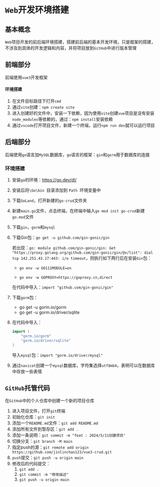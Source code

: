 # `Web`开发环境搭建

## 基本概念

`Web`项目开发的前后端环境搭建，搭建前后端的基本开发环境，只是框架的搭建，不涉及到具体的开发逻辑和内容，并将项目放到`GitHub`中进行版本管理



## 前端部分

前端使用`vue3`开发框架

#### 环境搭建

1. 在文件目标路径下打开`cmd`
2. 通过`vite`创建：`npm create vite`
3. 进入创建好的文件中，安装一下依赖，因为使用`vite`创建`vue`项目是没有安装`node_modules`等依赖的，通过：`npm install`安装依赖
4. 通过`vscode`打开项目文件，新建一个终端，运行`npm run dev`就可以运行项目



## 后端部分

后端使用`go`语言加`MySQL`数据库，`go`语言的框架：`gin`和`gorm`用于数据库的连接

### 环境搭建

1. 安装`go`的环境：https://go.dev/dl/

2. 安装后将`\Go\bin `目录添加到 `Path `环境变量中

3. 下载`GoLand`，打开新建的`go-crud`文件夹

4. 新建`main.go`文件，点击终端，在终端中输入`go mod init go-crud`新建`go.mod`文件

5. 下载`gin`，`gorm`和`mysql`

6. 下载Gin包：`go get -u github.com/gin-gonic/gin`

   若出现：`go: module github.com/gin-gonic/gin: Get "https://proxy.golang.org/github.com/gin-gonic/gin/@v/list": dial tcp 142.251.43.17:443: i/o timeout`，则执行如下两行后在安装`Gin`包：

   - `go env -w GO111MODULE=on`

   - `go env -w GOPROXY=https://goproxy.cn,direct`

   在代码中导入：`import "github.com/gin-gonic/gin"`

7. 下载`gorm`包：

   - go get -u gorm.io/gorm
   - go get -u gorm.io/driver/sqlite

8. 在代码中导入：

   ```go
   import (
       "gorm.io/gorm"
       "gorm.io/driver/sqlite"
   )
   ```

   导入`mysql`包：`import "gorm.io/driver/mysql"`

9. 通过`navicat`创建一个`mysql`数据库，字符集选择`utf8mb4`，表明可以在数据库中存放一些表情



## `GitHub`托管代码

在`GitHub`中的个人仓库中创建一个新的项目仓库

1. 进入项目文件，打开`git`终端
2. 初始化仓库：`git init`
3. 添加一个`README.md`文件：`git add README.md`
4. 添加所有文件到暂存区：`git add .`
5. 添加一条说明：`git commit -m "feat : 2024/5/11创建项目"`
6. 切换分支：`git branch -M main`
7. 指定push的源：`git remote add origin https://github.com/jinlinchao123/vue3-crud.git`
8. `push`提交：`git push -u origin main`
9. 修改后的代码提交：
   1. `git add .`
   2. `git commit -m "修改描述"`
   3. `git push -u origin main`
